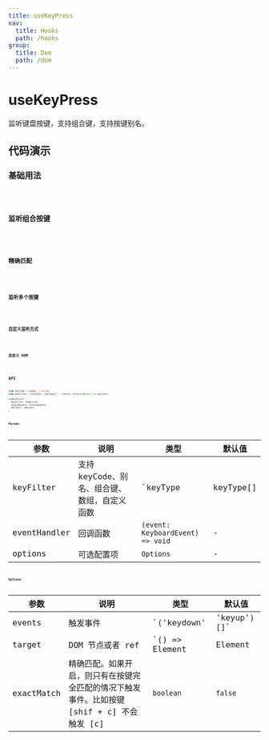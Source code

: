 ```yaml
---
title: useKeyPress
nav:
  title: Hooks
  path: /hooks
group:
  title: Dom
  path: /dom
---
```


# useKeyPress

监听键盘按键，支持组合键，支持按键别名。

## 代码演示

### 基础用法

<code src="./demo/demo01.tsx" />

### 监听组合按键

<code src="./demo/demo02.tsx" />

### 精确匹配

<code src="./demo/demo03.tsx" />

### 监听多个按键

<code src="./demo/demo04.tsx" />

### 自定义监听方式

<code src="./demo/demo05.tsx" />

### 自定义 DOM

<code src="./demo/demo06.tsx" />

## API

```ts
type keyType = number | string;
type KeyFilter = keyType | keyType[] | ((event: KeyboardEvent) => boolean);

useKeyPress(
  keyFilter: KeyFilter, 
  eventHandler: EventHandler, 
  options?: Options
)
```

### Params

| 参数    | 说明             | 类型                                                        | 默认值 |
|---------|------------------|-------------------------------------------------------------|--------|
| keyFilter| 支持 keyCode、别名、组合键、数组，自定义函数 | `keyType | keyType[] | (event: KeyboardEvent) => boolean` | - |
| eventHandler| 回调函数 | `(event: KeyboardEvent) => void` | - |
| options | 可选配置项 | `Options` | - |

### Options

| 参数    | 说明             | 类型                                                        | 默认值 |
|---------|------------------|-------------------------------------------------------------|--------|
| events | 触发事件 | `('keydown' | 'keyup')[]` | `['keydown']` |
| target | DOM 节点或者 ref | `() => Element | Element | MutableRefObject<Element>` | `['keydown']` |
| exactMatch | 精确匹配。如果开启，则只有在按键完全匹配的情况下触发事件。比如按键 [shif + c] 不会触发 [c] | `boolean` | `false` |

